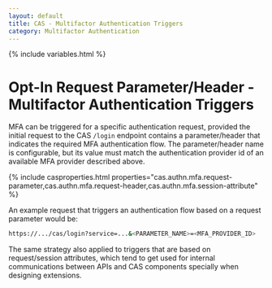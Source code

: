 ```yaml
---
layout: default
title: CAS - Multifactor Authentication Triggers
category: Multifactor Authentication
---
```


{% include variables.html %}

# Opt-In Request Parameter/Header - Multifactor Authentication Triggers

MFA can be triggered for a specific authentication request, provided
the initial request to the CAS `/login` endpoint contains a parameter/header
that indicates the required MFA authentication flow. The parameter/header name
is configurable, but its value must match the authentication provider id
of an available MFA provider described above.

{% include casproperties.html 
properties="cas.authn.mfa.request-parameter,cas.authn.mfa.request-header,cas.authn.mfa.session-attribute" %}

An example request that triggers an authentication flow based on a request parameter would be:

```bash
https://.../cas/login?service=...&<PARAMETER_NAME>=<MFA_PROVIDER_ID>
```

The same strategy also applied to triggers that are based on request/session 
attributes, which tend to get used for internal communications between 
APIs and CAS components specially when designing extensions.
